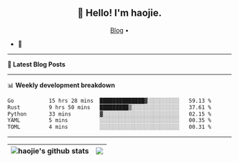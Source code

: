 <h2 align="center">👋 Hello! I'm haojie.</h2>
<p align="center">
  <a href="https://aoyouer.com">Blog</a> •
</p>


- 🔭 


-------

**📝 Latest Blog Posts**


-------

📊 **Weekly development breakdown**
<!--START_SECTION:waka-->

```txt
Go           15 hrs 28 mins  ██████████████▓░░░░░░░░░░   59.13 %
Rust         9 hrs 50 mins   █████████▒░░░░░░░░░░░░░░░   37.61 %
Python       33 mins         ▓░░░░░░░░░░░░░░░░░░░░░░░░   02.15 %
YAML         5 mins          ░░░░░░░░░░░░░░░░░░░░░░░░░   00.35 %
TOML         4 mins          ░░░░░░░░░░░░░░░░░░░░░░░░░   00.31 %
```

<!--END_SECTION:waka-->

-------



| <img align="center" src="https://github-readme-stats.vercel.app/api?username=haojie06&show_icons=true&theme=graywhite&show_icons=true&count_private=true&include_all_commits=true&hide_border=true" alt="haojie's github stats" /> | <img align="center" src="https://github-readme-stats.vercel.app/api/top-langs/?username=haojie06&layout=compact&theme=graywhite&hide_border=true&hide=css,html" /> |
| ------------- | ------------- |


